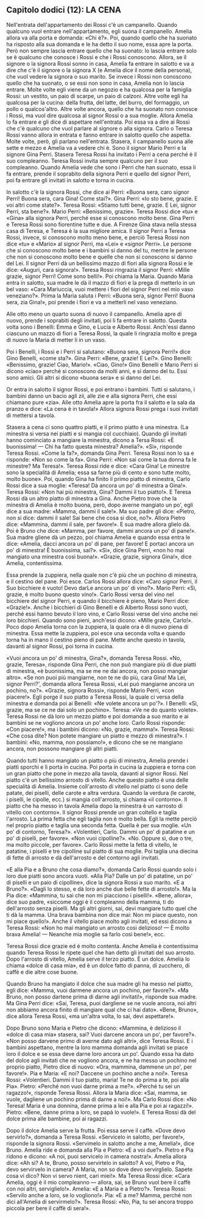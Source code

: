 ## Capitolo dodici (12): LA CENA

Nell'entrata dell'appartamento dei Rossi c'è un campanello. Quando qualcuno vuol entrare nell'appartamento, egli suona il campanello. Amelia allora va alla porta e domanda: «Chi è?». Poi, quando quello che ha suonato ha risposto alla sua domanda e le ha detto il suo nome, essa apre la porta. Però non sempre lascia entrare quello che ha suonato: lo lascia entrare solo se è qualcuno che conosce i Rossi e che i Rossi conoscono. Allora, se il signore o la signora Rossi sonno in casa, Amelia fa entrare in salotto e va a dire che c'è il signore o la signora X (e Amelia dice il nome della persona), che vuol vedere la signora o suo marito. Se invece i Rossi non conoscono quello che ha suonato, o se essi non sono in casa, Amelia non lo lascia entrare. Molte volte egli viene da un negozio e ha qualcosa per la famiglia Rossi: un vestito, un paio di scarpe, un paio di calzoni. Altre volte egli ha qualcosa per la cucina: della frutta, del latte, del burro, del formaggio, un pollo o qualcos'altro. Altre volte ancora, quello che ha suonato non conosce i Rossi, ma vuol dire qualcosa al signor Rossi o a sua moglie. Allora Amelia lo fa entrare e gli dice di aspettare nell'entrata. Poi essa va a dire ai Rossi che c'è qualcuno che vuol parlare al signore o alla signora. Carlo o Teresa Rossi vanno allora in entrata e fanno entrare in salotto quello che aspetta. Molte volte, però, gli parlano nell'entrata. Stasera, il campanello suona alle sette e mezzo e Amelia va a vedere chi è. Sono il signor Mario Perri e la signore Gina Perri. Stasera Teresa Rossi ha invitato i Perri a cena perché è il suo compleanno. Teresa Rossi invita sempre qualcuno per il suo compleanno. Quando Amelia vede che sono i Perri che han suonato, essa li fa entrare, prende il soprabito della signora Perri e quello del signor Perri, poi fa entrare gli invitati in salotto e torna in cucina.

In salotto c'è la signora Rossi, che dice ai Perri: «Buona sera, caro signor Perri! Buona sera, cara Gina! Come stai?». Gina Perri: «Io sto bene, grazie. E voi altri come state?». Teresa Rossi: «Stiamo tutti bene, grazie. E Lei, signor Perri, sta bene?». Mario Perri: «Benissimo, grazie». Teresa Rossi dice «tu» e «Gina» alla signora Perri, perché esse si conoscono molto bene. Gina Perri e Teresa Rossi sono fiorentine tutte e due. A Firenze Gina stava nella stessa casa di Teresa, e Teresa è la sua migliore amica. Il signor Perri a Teresa Rossi, invece, si conoscono molto meno bene, e perciò Teresa Rossi non dice «tu» e «Mario» al signor Perri, ma «Lei» e «signor Perri». Le persone che si conoscono molto bene e i bambini si danno del tu, mentre le persone che non si conoscono molto bene e quelle che non si conoscono si danno del Lei. Il signor Perri dà un bellissimo mazzo di fiori alla signora Rossi e le dice: «Auguri, cara signora!». Teresa Rossi ringrazia il signor Perri: «Mille grazie, signor Perri! Come sono belli!». Poi chiama la Maria. Quando Maria entra in salotto, sua madre le dà il mazzo di fiori e la prega di metterlo in un bel vaso: «Cara Mariuccia, vuoi mettere i fiori del signor Perri nel mio vaso veneziano?». Prima la Maria saluta i Perri: «Buona sera, signor Perri! Buona sera, zia Gina!», poi prende i fiori e va a metterli nel vaso veneziano.

Alle otto meno un quarto suona di nuovo il campanello. Amelia apre di nuovo, prende i soprabiti degli invitati, poi li fa entrare in salotto. Questa volta sono i Benelli: Emma e Gino, e Lucia e Alberto Rossi. Anch'essi danno ciascuno un mazzo di fiori a Teresa Rossi, la quale li ringrazia molto e prega di nuovo la Maria di metter li in un vaso.

Poi i Benelli, i Rossi e i Perri si salutano: «Buona sera, signora Perri!» dice Gino Benelli, «come sta?». Gina Perri: «Bene, grazie! E Lei?». Gino Benelli: «Benissimo, grazie! Ciao, Mario!». «Ciao, Gino!» Gino Benelli e Mario Perri si dicono «ciao» perché si conoscono da molti anni, e si danno del tu. Essi sono amici. Gli altri si dicono «buona sera» e si danno del Lei.

Or entra in salotto il signor Rossi, e poi entrano i bambini. Tutti si salutano, i bambini danno un bacio agli zii, alle zie e alla signora Perri, che essi chiamano pure «zia». Alle otto Amelia apre la porta fra il salotto e la sala da pranzo e dice: «La cena è in tavola!» Allora signora Rossi prega i suoi invitati di mettersi a tavola.

Stasera a cena ci sono quattro piatti, e il primo piatto è una minestra. (La minestra si versa nei piatti e si mangia col cucchiaio). Quando gli invitati hanno cominciato a mangiare la minestra, dicono a Tersa Rossi: «È buonissima! — Chi ha fatto questa minestra? Amelia?». «Sì», risponde Teresa Rossi. «Come la fa?», domanda Gina Perri. Teresa Rossi non lo sa e risponde: «Non so come la fa». Gina Perri: «Non sai come la tua donna fa le minestre? Ma Teresa!». Teresa Rossi ride e dice: «Cara Gina! Le minestre sono la specialità di Amelia; essa sa farne più di cento e sono tutte molto, molto buone». Poi, quando Gina ha finito il primo piatto di minestra, Carlo Rossi dice a sua moglie: «Teresa! Dà ancora un po' di minestra a Gina!». Teresa Rossi: «Non hai più minestra, Gina? Dammi il tuo piatto!». E Teresa Rossi dà un altro piatto di minestra a Gina. Anche Pietro trove che la minestra di Amelia è molto buona, però, dopo averne mangiato un po', egli dice a sua madre: «Mamma, dammi il sale!». Ma suo padre gli dice: «Pietro, non si dice: dammi il sale! Sai bene che cosa si dice, no?». Allora Pietro dice: «Mammina, dammi il sale, per favore!». E sua madre allora glielo dà. Poi è  Bruno che dice: «Mamma, per favore, dammi ancora un po' di pane!». Sua madre gliene dà un pezzo, poi chiama Amelia e quando essa entra le dice: «Amelia, dacci ancora un po' di pane, per favore! E portaci ancora un po' di minestra! È buonissima, sai?». «Sì», dice Gina Perri, «non ho mai mangiato una minestra così buona!». «Grazie, grazie, signora Gina!», dice Amelia, contentissima.

Essa prende la zuppiera, nella quale non c'è più che un pochino di minestra, e il cestino del pane. Poi esce. Carlos Rossi allora dice: «Caro signor Perri, il Suo bicchiere è vuoto! Devo darLe ancora un po' di vino?». Mario Perri: «Sì, grazie, è molto buono questo vino!». Carlo Rossi versa del vino nel bicchiere del signor Perri, e quando il bicchiere è pieno, Mario Perri dice: «Grazie!». Anche i bicchieri di Gino Benelli e di Alberto Rossi sono vuoti, perché essi hanno bevuto il loro vino, e Carlo Rossi verse del vino anche nei loro bicchieri. Quando sono pieni, anch'essi dicono: «Mille grazie, Carlo!». Poco dopo Amelia torna con la zuppiera, la quale ora è di nuovo piena di minestra. Essa mette la zuppiera, poi esce una seconda volta e quando torna ha in mano il cestino pieno di pane. Mette anche questo in tavola, davanti al signor Rossi, poi torna in cucina.

«Vuoi ancora un po' di minestra, Gina?», domanda Teresa Rossi. «No, grazie, Teresa», risponde Gina Perri, che non può mangiare più di due piatti di minestra, «è buonissima, ma se me ne dai ancora, non posso mangiar altro». «Se non puoi più mangiarne, non te ne do più, cara Gina! Ma Lei, signor Perri?', domanda allora Teresa Rossi, «Lei può mangiarne ancora un pochino, no?». «Grazie, signora Rossi», risponde Mario Perri, «con piacere!». Egli porge il suo piatto a Teresa Rossi, la quale ci versa della minestra e domanda poi ai Benelli: «Ne volete ancora un po'?». I Benelli: «Sì, grazie, ma se ce ne dai solo un pochino». Teresa: «Ve ne do quanto volete». Teresa Rossi ne dà loro un mezzo piatto e poi domanda a suo marito e ai bambini se ne vogliono ancora un po' anche loro. Carlo Rossi risponde: «Con piacere!», ma i bambini dicono: «No, grazie, mamma!». Teresa Rossi: «Che cosa dite? Non potete mangiare un piatto e mezzo di minestra?». I bambini: «No, mamma, non possiamo!», e dicono che se ne mangiano ancora, non possono mangiare gli altri piatti. 

Quando tutti hanno mangiato un piatto o più di minestra, Amelia prende i piatti sporchi e li porta in cucina. Poi porta in cucina la zuppiera e torna con un gran piatto che pone in mezzo alla tavola, davanti al signor Rossi. Nel piatto c'è un bellissimo arrosto di vitello. Anche questo piatto è una delle specialità di Amelia. Insieme coll'arrosto di vitello nel piatto ci sono delle patate, dei piselli, delle carote e altra verdura. Quando la verdura (le carote, i piselli, le cipolle, ecc.) si mangia coll'arrosto, si chiama «il contorno». Il piatto che ha messo in tavola Amelia dopo la minestra è un «arrosto di vitello con contorno». Il signor Rossi prende un gran coltello e taglia l'arrosto. La prima fetta che egli taglia non è molto bella. Egli la mette perciò nel proprio piatto e taglia una seconda fetta. Quella è per sua moglie. «Un po' di contorno, Teresa?». «Volentieri, Carlo. Dammi un po' di patatine e un po' di piselli, per favore». «Non vuoi cipolline?». «No. Oppure sì, due o tre, ma molto piccole, per favore». Carlo Rossi mette la fetta di vitello, le patatine, i piselli e tre cipolline sul piatto di sua moglie. Poi taglia una diecina di fette di arrosto e dà dell'arrosto e del contorno agli invitati.

«E alla Pia e a Bruno che cosa diamo?», domanda Carlo Rossi quando solo i loro due piatti sono ancora vuoti. «Alla Pia? Dalle un po' di patatine, un po' di piselli e un paio di cipolline», dice la signora Rossi a suo marito. «E a Bruno?». «Dagli lo stesso, e dà loro anche due belle fette di arrosto!». Ma la Pia dice: «Mammina, tu sai che non mi piacciono i piselli!». «Bene, allora», dice suo padre, «siccome oggi è il compleanno della mamma, ti do dell'arrosto senza piselli. Ma gli altri giorni, sai, devi mangiare tutto quel che ti dà la mamma. Una brava bambina non dice mai: Non mi piace questo, non mi piace quello!». Anche il vitello piace molto agli invitati, ed essi dicono a Teresa Rossi: «Non ho mai mangiato un arrosto così delizioso! — È molto brava Amelia! — Neanche mia moglie sa farlo così bene!», ecc.

Teresa Rossi dice grazie ed è molto contenta. Anche Amelia è contentissima quando Teresa Rossi le ripete quel che han detto gli invitati del suo arrosto. Dopo l'arrosto di vitello, Amelia serve il terzo piatto. È un dolce. Amelia lo chiama «dolce di casa mia», ed è un dolce fatto di panna, di zucchero, di caffè e die altre cose buone.

Quando Bruno ha mangiato il dolce che sua madre gli ha messo nel piatto, egli dice: «Mamma, vuoi darmene ancora un pochino, per favore?». «Ma Bruno, non posso dartene prima di darne agli invitati!», risponde sua madre. Ma Gina Perri dice: «Sai, Teresa, puoi dargliene se ne vuole ancora, noi altri non abbiamo ancora finito di mangiare qual che ci hai dato». «Bene, Bruno», dice allora Teresa Rossi, «ma un'altra volta, lo sai, devi aspettare!».

Dopo Bruno sono Maria e Pietro che dicono: «Mammina, è delizioso il «dolce di casa mia» stasera, sai? Vuoi darcene ancora un po', per favore?». «Non posso darvene primo di averne dato agli altri», dice Teresa Rossi. E i bambini aspettano, mentre la loro mamma domanda agli invitati se piace loro il dolce e se essa deve darne loro ancora un po'. Quando essa ha dato del dolce agli invitati che ne vogliono ancora, e ne ha messo un pochino nel proprio piatto, Pietro dice di nuovo: «Ora, mammina, dammene un po', per favore!». Pia e Maria: «E noi? Daccene un pochino anche a noi!». Teresa Rossi: «Volentieri. Dammi il tuo piatto, maria! Te ne do prima a te, poi alla Pia». Pietro: «Perché non vuoi darne prima a me?». «Perché tu sei un ragazzo!«, risponde Teresa Rossi. Allora la Maria dice: «Sai, mamma, se vuole, dagliene un pochino prima di darne a noi!». Ma Carlo Rossi dice: «No Teresa! Maria è una donnina, danne prima a lei e alla Pia e poi ai ragazzi!». Pietro: «Bene, danne prima a loro, se papà lo vuole!». E Teresa Rossi dà del dolce prima alle bambine, poi ai ragazzi.

Dopo il dolce Amelia serve la frutta. Poi essa serve il caffè. «Dove devo servirlo?», domanda a Teresa Rossi. «Servicelo in salotto, per favore!», risponde la signora Rossi. «Servimelo in salotto anche a me, Amelia!», dice Bruno. Amelia ride e domanda alla Pia e Pietro: «E a voi due?». Pietro e Pia ridono e dicono: «A noi, puoi servicelo in camera nostra!». Amelia allora dice: «Ah sì? A te, Bruno, posso servirtelo in salotto? A voi, Pietro e Pia, devo servirvelo in camera? A Maria, non so dove devo servirglielo. Sapete cosa vi dico? Non vi servo nient, cari miei!». Ma Teresa Rossi dice: «Cara Amelia, oggi è il mio compleanno — allora, sai, se Bruno vuol bere il caffè con noi altri, serviglielo!». Amelia: «E a Maria e a Pietro?». Teresa Rossi: «Servilo anche a loro, se lo vogliono!». Pia: «E a me? Mamma, perché non dici all'Amelia di servirmelo?». Teresa Rossi: «No, Pia, tu sei ancora troppo piccola per bere il caffè di sera!». 

<p style="page-break-after: always;"> </p>
<!--stackedit_data:
eyJoaXN0b3J5IjpbNTQyODk2MzIyLDM4Nzc5OTE1NCw3MTUwMT
M2NzgsLTE1NTI3MzE3NjIsNDE2NTg0NzU0LC03MDQ4NTExNDEs
NjA3OTQzNjE3LDE1MTA0OTExNDIsLTEwMDgzODg1NDgsNTg0OT
AwNjk3XX0=
-->